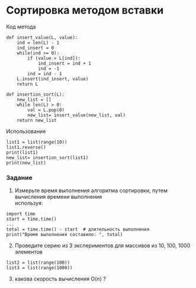 # Сортировка методом вставки
Код метода
```
def insert_value(L, value):
    ind = len(L) - 1
    ind_insert = 0
    while(ind >= 0):
        if (value > L[ind]):
            ind_insert = ind + 1
            ind = -1
        ind = ind - 1
    L.insert(ind_insert, value)
    return L

def insertion_sort(L):
    new_list = []
    while len(L) > 0:
        val = L.pop(0)
        new_list= insert_value(new_list, val)
    return new_list
```
Использование  
```
list1 = list(range(10))
list1.reverse()
print(list1)
new_list= insertion_sort(list1)
print(new_list)
```

### Задание
1) Измерьте время выполнения алгоритма сортировки, путем вычисления времени выполнения  
используя:
```
import time
start = time.time()
...
total = time.time() - start  # длительность выполнения
print("Время выполнения составило: ", total)
```
2) Проведите серию из 3 экспериментов для массивов из 10, 100, 1000 элементов
```
list2 = list(range(100))
list3 = list(range(1000))
```
3) какова скорость вычисления O(n) ?
